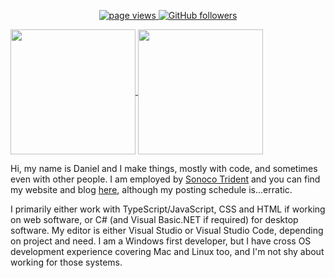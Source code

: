 <p align="center">
  <a href="https://github.com/danm36/danm36">
    <img src="https://komarev.com/ghpvc/?username=dmtrident" alt="page views" />
  </a>
  <a href="https://github.com/danm36?tab=followers">
    <img alt="GitHub followers" src="https://img.shields.io/github/followers/dmtrident?color=green&logo=github">
  </a>
</p>

<p>
  <a align="right" href="https://github.com/anuraghazra/github-readme-stats">
    <img align="center" height="200" src="https://github-readme-stats.vercel.app/api?username=dmtrident&theme=radical"/>
  </a>
  <a href="https://github.com/anuraghazra/github-readme-stats">
    <img align="center" height="200" src="https://github-readme-stats.vercel.app/api/top-langs/?username=danm36&theme=radical&layout=compact&langs_count=8&card_width=340"/>
  </a>
</p>

Hi, my name is Daniel and I make things, mostly with code, and sometimes even with other people. I am employed by [Sonoco Trident](https://github.com/sonocotrident) and you can find my website and blog [here](https://masterof.dev/), although my posting schedule is...erratic.

I primarily either work with TypeScript/JavaScript, CSS and HTML if working on web software, or C# (and Visual Basic.NET if required) for desktop software. My editor is either Visual Studio or Visual Studio Code, depending on project and need. I am a Windows first developer, but I have cross OS development experience covering Mac and Linux too, and I'm not shy about working for those systems.
